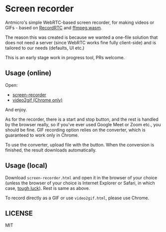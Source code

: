 # Screen recorder

Antmicro's simple WebRTC-based screen recorder, for making videos or GIFs - based on [RecordRTC](https://github.com/muaz-khan/RecordRTC) and [ffmpeg.wasm](https://github.com/ffmpegwasm/ffmpeg.wasm).

The reason this was created is because we wanted a one-file solution that does not need a server (since WebRTC works fine fully client-side) and is tailored to our needs (defaults, UI etc.)

This is an early stage work in progress tool, PRs welcome.

## Usage (online)

Open:

* [screen-recorder](./screen-recorder.html)
* [video2gif (Chrome only)](./video2gif.html)

And enjoy.

As for the recorder, there is a start and stop button, and the rest is handled by the browser really, so if you've ever used Google Meet or Zoom etc., you should be fine. GIF recording option relies on the converter, which is guaranteed to work only in Chrome.

To use the converter, upload file with the button. When the conversion is finished, the result downloads automatically.

## Usage (local)

Download ``screen-recorder.html`` and open it in the browser of your choice (unless the browser of your choice is Internet Explorer or Safari, in which case, [tough luck](https://github.com/muaz-khan/RecordRTC#browsers-support)). Rest is same as above.

To record directly as a GIF or use ``video2gif.html``, please use Chrome.

## LICENSE

MIT
